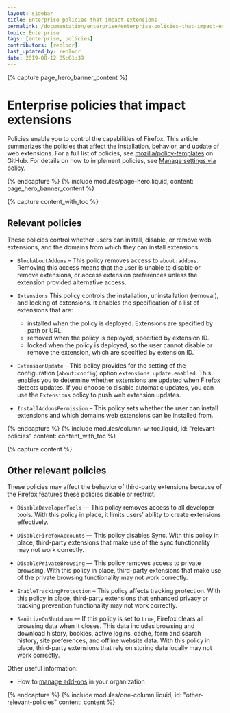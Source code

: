 ```yaml
---
layout: sidebar
title: Enterprise policies that impact extensions
permalink: /documentation/enterprise/enterprise-policies-that-impact-extensions/
topic: Enterprise
tags: [enterprise, policies]
contributors: [rebloor]
last_updated_by: rebloor
date: 2019-08-12 05:01:39
---
```


<!-- Page Hero Banner -->

{% capture page_hero_banner_content %}

# Enterprise policies that impact extensions

Policies enable you to control the capabilities of Firefox. This article summarizes the policies that affect the installation, behavior, and update of web extensions. For a full list of policies, see [mozilla/policy-templates](https://github.com/mozilla/policy-templates) on GitHub. For details on how to implement policies, see [Manage settings via policy](https://support.mozilla.org/products/firefox-enterprise/policies-customization-enterprise/manage-settings-policy).

{% endcapture %}
{% include modules/page-hero.liquid,
	content: page_hero_banner_content
%}

<!-- END: Page Hero Banner -->

<!-- Content with Table of Contents Module -->

{% capture content_with_toc %}

## Relevant policies

These policies control whether users can install, disable, or remove web extensions, and the domains from which they can install extensions.

- `BlockAboutAddons` – This policy removes access to `about:addons`. Removing this access means that the user is unable to disable or remove extensions, or access extension preferences unless the extension provided alternative access.

- `Extensions` This policy controls the installation, uninstallation (removal), and locking of extensions. It enables the specification of a list of extensions that are:

  - installed when the policy is deployed. Extensions are specified by path or URL.
  - removed when the policy is deployed, specified by extension ID.
  - locked when the policy is deployed, so the user cannot disable or remove the extension, which are specified by extension ID.

- `ExtensionUpdate` – This policy provides for the setting of the configuration (`about:config`) option `extensions.update.enabled`. This enables you to determine whether extensions are updated when Firefox detects updates. If you choose to disable automatic updates, you can use the `Extensions` policy to push web extension updates.

- `InstallAddonsPermission` – This policy sets whether the user can install extensions and which domains web extensions can be installed from.

{% endcapture %}
{% include modules/column-w-toc.liquid,
  id: "relevant-policies"
  content: content_with_toc
%}

<!-- END: Content with Table of Contents -->

<!-- Single Column Body Module -->

{% capture content %}

## Other relevant policies

These policies may affect the behavior of third-party extensions because of the Firefox features these policies disable or restrict.

- `DisableDeveloperTools` — This policy removes access to all developer tools. With this policy in place, it limits users’ ability to create extensions effectively.

- `DisableFirefoxAccounts` — This policy disables Sync. With this policy in place, third-party extensions that make use of the sync functionality may not work correctly.

- `DisablePrivateBrowsing` — This policy removes access to private browsing. With this policy in place, third-party extensions that make use of the private browsing functionality may not work correctly.

- `EnableTrackingProtection` – This policy affects tracking protection. With this policy in place, third-party extensions that enhanced privacy or tracking prevention functionality may not work correctly.

- `SanitizeOnShutdown` — If this policy is set to `true`, Firefox clears all browsing data when it closes. This data includes browsing and download history, bookies, active logins, cache, form and search history, site preferences, and offline website data. With this policy in place, third-party extensions that rely on storing data locally may not work correctly.

Other useful information:

- How to [manage add-ons](https://support.mozilla.org/products/firefox-enterprise/policies-customization-enterprise/manage-add-ons-enterprise) in your organization

{% endcapture %}
{% include modules/one-column.liquid,
  id: "other-relevant-policies"
  content: content
%}

<!-- END: Single Column Body Module -->


